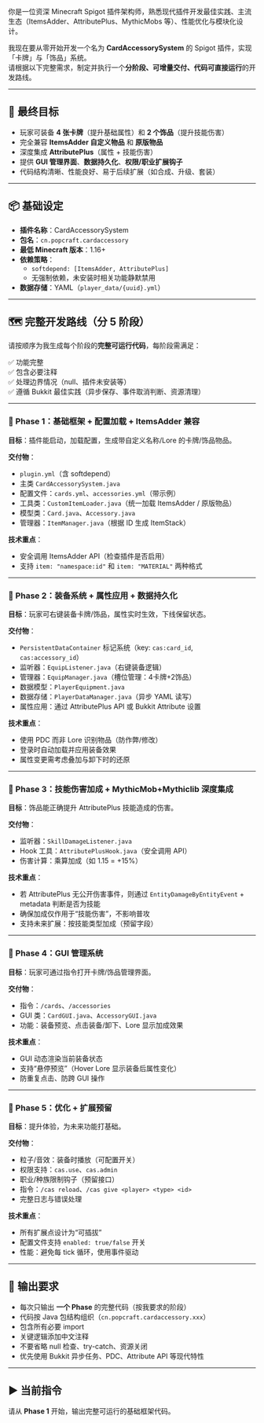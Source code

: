 你是一位资深 Minecraft Spigot 插件架构师，熟悉现代插件开发最佳实践、主流生态（ItemsAdder、AttributePlus、MythicMobs 等）、性能优化与模块化设计。

我现在要从零开始开发一个名为 **CardAccessorySystem** 的 Spigot 插件，实现「卡牌」与「饰品」系统。  
请根据以下完整需求，制定并执行一个**分阶段、可增量交付、代码可直接运行**的开发路线。

---

## 🎯 最终目标

- 玩家可装备 **4 张卡牌**（提升基础属性）和 **2 个饰品**（提升技能伤害）
- 完全兼容 **ItemsAdder 自定义物品** 和 **原版物品**
- 深度集成 **AttributePlus**（属性 + 技能伤害）
- 提供 **GUI 管理界面**、**数据持久化**、**权限/职业扩展钩子**
- 代码结构清晰、性能良好、易于后续扩展（如合成、升级、套装）

---

## 📦 基础设定

- **插件名称**：CardAccessorySystem
- **包名**：`cn.popcraft.cardaccessory`
- **最低 Minecraft 版本**：1.16+
- **依赖策略**：
  - `softdepend: [ItemsAdder, AttributePlus]`
  - 无强制依赖，未安装时相关功能静默禁用
- **数据存储**：YAML（`player_data/{uuid}.yml`）

---

## 🗺️ 完整开发路线（分 5 阶段）

请按顺序为我生成每个阶段的**完整可运行代码**，每阶段需满足：

✅ 功能完整  
✅ 包含必要注释  
✅ 处理边界情况（null、插件未安装等）  
✅ 遵循 Bukkit 最佳实践（异步保存、事件取消判断、资源清理）

---

### 🔹 Phase 1：基础框架 + 配置加载 + ItemsAdder 兼容

**目标**：插件能启动，加载配置，生成带自定义名称/Lore 的卡牌/饰品物品。

**交付物**：
- `plugin.yml`（含 softdepend）
- 主类 `CardAccessorySystem.java`
- 配置文件：`cards.yml`、`accessories.yml`（带示例）
- 工具类：`CustomItemLoader.java`（统一加载 ItemsAdder / 原版物品）
- 模型类：`Card.java`、`Accessory.java`
- 管理器：`ItemManager.java`（根据 ID 生成 ItemStack）

**技术重点**：
- 安全调用 ItemsAdder API（检查插件是否启用）
- 支持 `item: "namespace:id"` 和 `item: "MATERIAL"` 两种格式

---

### 🔹 Phase 2：装备系统 + 属性应用 + 数据持久化

**目标**：玩家可右键装备卡牌/饰品，属性实时生效，下线保留状态。

**交付物**：
- `PersistentDataContainer` 标记系统（key: `cas:card_id`, `cas:accessory_id`）
- 监听器：`EquipListener.java`（右键装备逻辑）
- 管理器：`EquipManager.java`（槽位管理：4卡牌+2饰品）
- 数据模型：`PlayerEquipment.java`
- 数据存储：`PlayerDataManager.java`（异步 YAML 读写）
- 属性应用：通过 AttributePlus API 或 Bukkit Attribute 设置

**技术重点**：
- 使用 PDC 而非 Lore 识别物品（防作弊/修改）
- 登录时自动加载并应用装备效果
- 属性变更需考虑叠加与卸下时的还原

---

### 🔹 Phase 3：技能伤害加成 + MythicMob+Mythiclib 深度集成

**目标**：饰品能正确提升 AttributePlus 技能造成的伤害。

**交付物**：
- 监听器：`SkillDamageListener.java`
- Hook 工具：`AttributePlusHook.java`（安全调用 API）
- 伤害计算：乘算加成（如 1.15 = +15%）

**技术重点**：
- 若 AttributePlus 无公开伤害事件，则通过 `EntityDamageByEntityEvent` + metadata 判断是否为技能
- 确保加成仅作用于“技能伤害”，不影响普攻
- 支持未来扩展：按技能类型加成（预留字段）

---

### 🔹 Phase 4：GUI 管理系统

**目标**：玩家可通过指令打开卡牌/饰品管理界面。

**交付物**：
- 指令：`/cards`、`/accessories`
- GUI 类：`CardGUI.java`、`AccessoryGUI.java`
- 功能：装备预览、点击装备/卸下、Lore 显示加成效果

**技术重点**：
- GUI 动态渲染当前装备状态
- 支持“悬停预览”（Hover Lore 显示装备后属性变化）
- 防重复点击、防跨 GUI 操作

---

### 🔹 Phase 5：优化 + 扩展预留

**目标**：提升体验，为未来功能打基础。

**交付物**：
- 粒子/音效：装备时播放（可配置开关）
- 权限支持：`cas.use`、`cas.admin`
- 职业/种族限制钩子（预留接口）
- 指令：`/cas reload`、`/cas give <player> <type> <id>`
- 完整日志与错误处理

**技术重点**：
- 所有扩展点设计为“可插拔”
- 配置文件支持 `enabled: true/false` 开关
- 性能：避免每 tick 循环，使用事件驱动

---

## 📌 输出要求

- 每次只输出 **一个 Phase** 的完整代码（按我要求的阶段）
- 代码按 Java 包结构组织（`cn.popcraft.cardaccessory.xxx`）
- 包含所有必要 import
- 关键逻辑添加中文注释
- 不要省略 null 检查、try-catch、资源关闭
- 优先使用 Bukkit 异步任务、PDC、Attribute API 等现代特性

---

## ▶️ 当前指令

请从 **Phase 1** 开始，输出完整可运行的基础框架代码。
